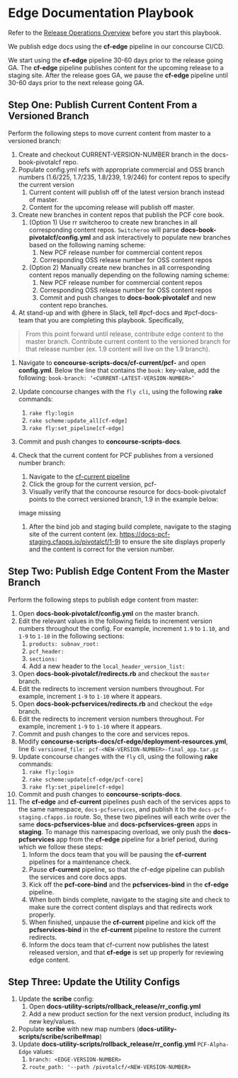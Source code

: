# Edge Documentation Playbook

Refer to the [Release Operations Overview](https://github.com/pivotal-cf-experimental/docs-utility-scripts/blob/master/docs-ops-docs/release-operations-overview.md) before you start this playbook.

We publish edge docs using the **cf-edge** pipeline in our concourse CI/CD. 

We start using the **cf-edge** pipeline 30-60 days prior to the release going GA. The **cf-edge** pipeline publishes content for the upcoming release to a staging site. After the release goes GA, we pause the **cf-edge** pipeline until 30-60 days prior to the next release going GA.

## Step One: Publish Current Content From a Versioned Branch

Perform the following steps to move current content from master to a versioned branch:

1. Create and checkout CURRENT-VERSION-NUMBER branch in the docs-book-pivotalcf repo.
1. Populate config.yml refs with appropriate commercial and OSS branch numbers (1.6/225, 1.7/235, 1.8/239, 1.9/246) for content repos to specify the current version
	1. Current content will publish off of the latest version branch instead of master.
	1. Content for the upcoming release will publish off master.
1. Create new branches in content repos that publish the PCF core book.
	1. (Option 1) Use rr switcheroo to create new branches in all corresponding content repos. `Switcheroo` will parse **docs-book-pivotalcf/config.yml** and ask interactively to populate new branches based on the following naming scheme:
		1. New PCF release number for commercial content repos
		1. Corresponding OSS release number for OSS content repos
	1. (Option 2) Manually create new branches in all corresponding content repos manually depending on the following naming scheme:
		1. New PCF release number for commercial content repos
		1. Corresponding OSS release number for OSS content repos
		1. Commit and push changes to **docs-book-pivotalcf** and new content repo branches. 
1. At stand-up and with @here in Slack, tell #pcf-docs and #pcf-docs-team that you are completing this playbook. Specifically, 
>From this point forward until release, contribute edge content to the master branch. Contribute current content to the versioned branch for that release number (ex. 1.9 content will live on the 1.9 branch). 
1. Navigate to **concourse-scripts-docs/cf-current/pcf-<CURRENT-VERSION-NUMBER>** and open **config.yml**. Below the line that contains the `book:` key-value, add the following:
`book-branch: ‘<CURRENT-LATEST-VERSION-NUMBER>’`
1. Update concourse changes with the `fly cli`, using the following **rake** commands:
	1. `rake fly:login`
	1. `rake scheme:update_all[cf-edge]`
	1. 	`rake fly:set_pipeline[cf-edge]`
1. Commit and push changes to **concourse-scripts-docs**.
1. Check that the current content for PCF publishes from a versioned number branch: 
	1. Navigate to the [cf-current pipeline](https://p-concourse.wings.cf-app.com/teams/system-team-docs-docs-1-88aa/pipelines/cf-current)
	1. Click the group for the current version, pcf-<CURRENT-VERSION>
	1. Visually verify that the concourse resource for docs-book-pivotalcf points to the correct versioned branch, 1.9 in the example below: 

	image missing
	
	1. After the bind job and staging build complete, navigate to the staging site of the current content (ex. https://docs-pcf-staging.cfapps.io/pivotalcf/1-9) to ensure the site displays properly and the content is correct for the version number.

## Step Two: Publish Edge Content From the Master Branch

Perform the following steps to publish edge content from master:

1. Open **docs-book-pivotalcf/config.yml** on the master branch.
1. Edit the relevant values in the following fields to increment version numbers throughout the config. For example, increment `1.9` to `1.10`, and `1-9` to `1-10` in the following sections:
	1. `products: subnav_root:`
	1. `pcf_header:` 
	1. `sections: `
	1. Add a new header to the `local_header_version_list:`
1. Open **docs-book-pivotalcf/redirects.rb** and checkout the `master` branch. 
1. Edit the redirects to increment version numbers throughout. For example, increment `1-9` to `1-10` where it appears.
1. Open **docs-book-pcfservices/redirects.rb** and checkout the `edge` branch.
1. Edit the redirects to increment version numbers throughout. For example, increment `1-9` to `1-10` where it appears.
1. Commit and push changes to the core and services repos.
1. Modify **concourse-scripts-docs/cf-edge/deployment-resources.yml**, line 6: `versioned_file: pcf-<NEW-VERSION-NUMBER>-final_app.tar.gz`
1. Update concourse changes with the `fly` cli, using the following **rake** commands:
	1. `rake fly:login`
	1. `rake scheme:update[cf-edge/pcf-core]`
	1. 	`rake fly:set_pipeline[cf-edge]`
1. Commit and push changes to **concourse-scripts-docs**.
1. The **cf-edge** and **cf-current** pipelines push each of the services apps to the same namespace, `docs-pcfservices`, and publish it to the `docs-pcf-staging.cfapps.io` route. So, these two pipelines will each write over the same **docs-pcfservices-blue** and **docs-pcfservices-green** apps in **staging**. To manage this namespacing overload, we only push the **docs-pcfservices** app from the **cf-edge** pipeline for a brief period, during which we follow these steps:
	1. Inform the docs team that you will be pausing the **cf-current** pipelines for a maintenance check.
	1. Pause **cf-current** pipeline, so that the cf-edge pipeline can publish the services and core docs apps.
	1. Kick off the **pcf-core-bind** and the **pcfservices-bind** in the **cf-edge** pipeline.
	1. When both binds complete, navigate to the staging site and check to make sure the correct content displays and that redirects work properly.
	1. When finished, unpause the **cf-current** pipeline and kick off the **pcfservices-bind** in the **cf-current** pipeline to restore the current redirects.
	1. Inform the docs team that cf-current now publishes the latest released version, and that **cf-edge** is set up properly for reviewing edge content.

## Step Three: Update the Utility Configs

1. Update the **scribe** config:
	1. Open **docs-utility-scripts/rollback_release/rr_config.yml**
	1. Add a new product section for the next version product, including its new key/values. 
1. Populate **scribe** with new map numbers (**docs-utility-scripts/scribe/scribe#map**)
1. Update **docs-utility-scripts/rollback_release/rr_config.yml** `PCF-Alpha-Edge` values:
	1. `branch: <EDGE-VERSION-NUMBER>`
	1. `route_path: '--path /pivotalcf/<NEW-VERSION-NUMBER>`

